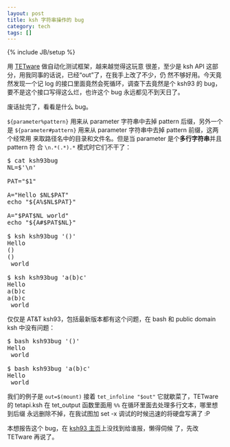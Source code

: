 ```yaml
---
layout: post
title: ksh 字符串操作的 bug
category: tech
tags: []
---
```

{% include JB/setup %}

用 [TETware](http://tetworks.opengroup.org/) 做自动化测试框架，越来越觉得这玩意
很差，至少是 ksh API 这部分，用我同事的话说，已经“out”了，在我手上改了不少，仍
然不够好用。今天竟然发现一个记 log 的接口里面竟然会死循环，调查下去竟然是个
ksh93 的 bug，要不是这个接口写得这么烂，也许这个 bug 永远都见不到天日了。

废话扯完了，看看是什么 bug。

`${parameter%pattern}` 用来从 parameter 字符串中去掉 pattern 后缀，另外一个是
`${parameter#pattern}` 用来从 parameter 字符串中去掉 pattern 前缀，这两个经常用
来取路径名中的目录和文件名。但是当 parameter 是个**多行字符串**并且 pattern 符
合 `\n.*(.*).*` 模式时它们不干了：

<pre>
$ cat ksh93bug
NL=$'\n'

PAT="$1"

A="Hello $NL$PAT"
echo "${A%$NL$PAT}"

A="$PAT$NL world"
echo "${A#$PAT$NL}"

$ ksh ksh93bug '()'
Hello
()
()
 world

$ ksh ksh93bug 'a(b)c'
Hello
a(b)c
a(b)c
 world
</pre>

仅仅是 AT&T ksh93，包括最新版本都有这个问题，在 bash 和 public domain ksh 中没有问题：

<pre>
$ bash ksh93bug '()'
Hello
 world

$ bash ksh93bug 'a(b)c'
Hello
 world
</pre>

我们的例子是 `out=$(mount)` 接着 `tet_infoline "$out"` 它就歇菜了，TETware 的
tetapi.ksh 在 tet_output 函数里面用 `%%` 在循环里面去处理多行文本，哪里想到后缀
永远删除不掉，在我试图加 set -x 调试的时候迅速的将硬盘写满了 :P

本想报告这个 bug，在 [ksh93 主页](http://kornshell.com)上没找到给谁报，懒得伺候
了，先改 TETware 再说了。
